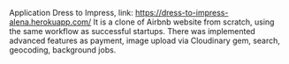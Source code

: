 Application Dress to Impress, link: https://dress-to-impress-alena.herokuapp.com/
It is a clone of Airbnb website from scratch, using the same workflow as successful startups. There was implemented advanced features as payment, image upload via Cloudinary gem, search, geocoding, background jobs.  

